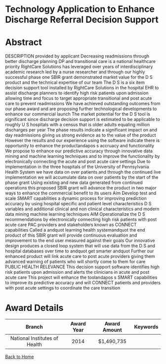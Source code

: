 
Technology Application to Enhance Discharge Referral Decision Support
=====================================================================

# Abstract


DESCRIPTION  provided by applicant   Decreasing readmissions through better discharge planning  DP  and transitional care is a national healthcare priority  RightCare Solutions has leveraged over    years of interdisciplinary academic research led by a nurse researcher  and through our highly successful phase one SBIR grant demonstrated market value for the D S  product and the technical expertise of our team  The D S  is a six item decision support tool installed by RightCare Solutions in the hospital EHR to assist discharge planners to identify high risk patients upon admission allowing time and focus to target appropriate transitional and post acute care to prevent readmissions  We have achieved outstanding outcomes from our phase   award and are proposing further technological developments to enhance our commercial launch  The market potential for the D S  tool is significant since discharge decision support is estimated to be applicable to roughly       U S  hospitals with a census that is     older adults equaling    million discharges per year  The phase   results indicate a significant impact on    and    day readmissions giving us strong evidence as to the value of the product  However  the results and our experience using the software indicate there is opportunity to enhance the productandapos s accruacy and functionality  We propose to enhance our predictive accuracy through innovative data mining and machine learning techniques and to improve the functionality by electronically connecting the acute and post acute care settings  Due to implementation in the three hospitals of the University of Pennsylvania Health System we have data on over       patients and through the continued live implementation we will accumulate data on over        patients by the start of the phase   grant  Using existing  and new data generated from continued operations  this proposed SBIR grant will advance the product in two major ways to enhance the commercial benefit to its users  Aim    Develop  test  and scale SMART capabilities  a dynamic process for improving prediction accuracy  by using hospital specific and patient level characteristics  D S  variables and additional clinical and non clinical characteristics  and modern data mining machine learning techniques  AIM    Operationalize the D S  recommendations by electronically connecting high risk patients with post acute care  PAC  providers and stakeholders  known as CONNECT capabilities  Called a andquot learning health systemandquot  the end  product of this SBIR grant will provide continuous evaluation and improvement to the end user measured against their goals  Our innovative design produces a closed loop system that will use data from the D S  and hospital databases over time to andquot get smarter andquot  Further  our enhanced product will link acute care to post acute providers giving them advanced warning of patients who will shortly come to them for care PUBLIC HEALTH RELEVANCE  This decision support software identifies high risk patients upon admission and alerts the clinicians in acute and post  acute care  This project will enhance the toolandapos s SMART capabilities to improve its predictive accuracy and will CONNECT patients and providers with post acute settings to coordinate the care transition  

# Award Details

|Branch|Award Year|Award Amount|Keywords|
| :---: | :---: | :---: | :---: |
|National Institutes of Health|2014|$1,490,735||
  
  


[Back to Home](https://github.com/chrischow/dod_sbir_awards/JH/#2570)